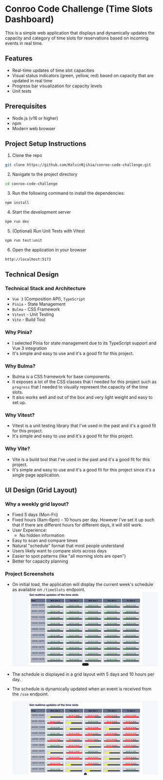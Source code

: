 # Conroo Code Challenge (Time Slots Dashboard)

This is a simple web application that displays and dynamically updates the capacity and category of time slots for reservations based on incoming events in real time.

## Features

- Real-time updates of time slot capacities
- Visual status indicators (green, yellow, red) based on capacity that are updated in real time
- Progress bar visualization for capacity levels
- Unit tests

## Prerequisites

- Node.js (v16 or higher)
- npm
- Modern web browser

## Project Setup Instructions

1. Clone the repo

```sh
git clone https://github.com/KelvinNjihia/conroo-code-challenge.git
```

2. Navigate to the project directory

```sh
cd conroo-code-challenge
```

3. Run the following command to install the dependencies:

```sh
npm install
```

4. Start the development server

```sh
npm run dev
```

5. (Optional) Run Unit Tests with Vitest

```sh
npm run test:unit
```

6. Open the application in your browser

```sh
http://localhost:5173
```

## Technical Design

### Technical Stack and Architecture

- `Vue 3` (Composition API), `TypeScript`
- `Pinia` - State Management
- `Bulma` - CSS Framework
- `Vitest` - Unit Testing
- `Vite` - Build Tool

### Why Pinia?

- I selected Pinia for state management due to its TypeScript support and Vue 3 integration
- It's simple and easy to use and it's a good fit for this project.

### Why Bulma?

- Bulma is a CSS framework for base components.
- It exposes a lot of the CSS classes that I needed for this project such as `progress` that I needed to visually represent the capacity of the time slots.
- It also works well and out of the box and very light weight and easy to set up.

### Why Vitest?

- Vitest is a unit testing library that I've used in the past and it's a good fit for this project.
- It's simple and easy to use and it's a good fit for this project.

### Why Vite?

- Vite is a build tool that I've used in the past and it's a good fit for this project.
- It's simple and easy to use and it's a good fit for this project since it's a single page application.

## UI Design (Grid Layout)

### Why a weekly grid layout?

- Fixed 5 days (Mon-Fri)
- Fixed hours (8am-6pm) - 10 hours per day. However I've set it up such that if there are different hours for different days, it will still work.
- User Experience:
  - No hidden information
- Easy to scan and compare times
- Natural "schedule" format that most people understand
- Users likely want to compare slots across days
- Easier to spot patterns (like "all morning slots are open")
- Better for capacity planning

### Project Screenshots

- On initial load, the application will display the current week's schedule as available on `/timeSlots` endpoint.
  ![Initial Load](./public/conroo_initial_slots.png)
- The schedule is displayed in a grid layout with 5 days and 10 hours per day.

- The schedule is dynamically updated when an event is received from the `/sse` endpoint.

  ![Project Screenshot](./public/conroo_updated_slots.png)
